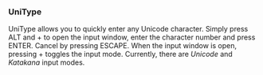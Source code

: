 ### UniType ###

UniType allows you to quickly enter any Unicode character. Simply press ALT and + to open the input window, enter the character number and press ENTER. Cancel by pressing ESCAPE.
When the input window is open, pressing + toggles the input mode. Currently, there are *Unicode* and *Katakana* input modes.
